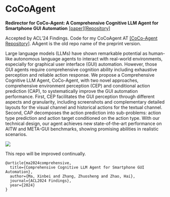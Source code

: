 # CoCoAgent

**Redirector for CoCo-Agent: A Comprehensive Cognitive LLM Agent for Smartphone GUI Automation** [[paper]](https://arxiv.org/abs/2402.11941)[[Repository]](https://github.com/xbmxb/CoCo-Agent)

Accepted by ACL’24 Findings.
Code for my CoCoAgent AT [[CoCo-Agent Repository]](https://github.com/xbmxb/CoCo-Agent).
AAgent is the old repo name of the preprint version.

Large language models (LLMs) have shown remarkable potential as human-like autonomous language agents to interact with real-world environments, especially for graphical user interface (GUI) automation. However, those GUI agents require comprehensive cognition ability including exhaustive perception and reliable action response. We propose a Comprehensive Cognitive LLM Agent, CoCo-Agent, with two novel approaches, comprehensive environment perception (CEP) and conditional action prediction (CAP), to systematically improve the GUI automation performance. First, CEP facilitates the GUI perception through different aspects and granularity, including screenshots and complementary detailed layouts for the visual channel and historical actions for the textual channel. Second, CAP decomposes the action prediction into sub-problems: action type prediction and action target conditioned on the action type. With our technical design, our agent achieves new state-of-the-art performance on AITW and META-GUI benchmarks, showing promising abilities in realistic scenarios.

![](cocoagent_overview.png)

This repo will be improved continually.

```
@article{ma2024comprehensive,
  title={Comprehensive Cognitive LLM Agent for Smartphone GUI Automation},
  author={Ma, Xinbei and Zhang, Zhuosheng and Zhao, Hai},
  journal={ACL2024 Findings},
  year={2024}
}
```
